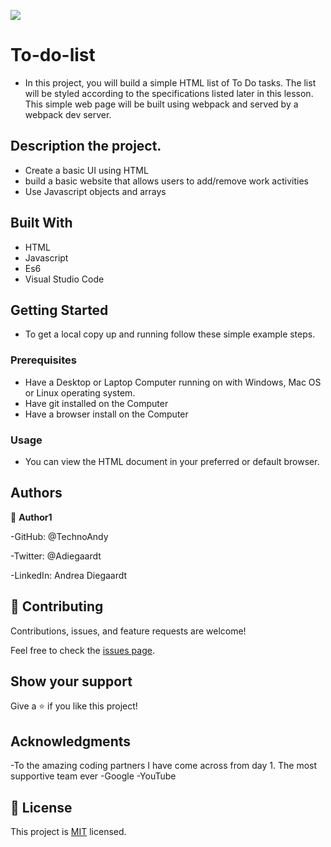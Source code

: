 ![](https://img.shields.io/badge/Microverse-blueviolet)

# To-do-list
- In this project, you will build a simple HTML list of To Do tasks. The list will be styled according to the specifications listed later in this lesson. This simple web page will be built using webpack and served by a webpack dev server.
## Description the project.
- Create a basic UI using HTML
- build a basic website that allows users to add/remove work activities
- Use Javascript objects and arrays
## Built With

- HTML
- Javascript
- Es6
- Visual Studio Code
## Getting Started

- To get a local copy up and running follow these simple example steps.
### Prerequisites
- Have a Desktop or Laptop Computer running on with Windows, Mac OS or Linux operating system.
- Have git installed on the Computer
- Have a browser install on the Computer
### Usage
- You can view the HTML document in your preferred or default browser.
## Authors

👤 **Author1**

-GitHub: @TechnoAndy

-Twitter: @Adiegaardt

-LinkedIn: Andrea Diegaardt

## 🤝 Contributing

Contributions, issues, and feature requests are welcome!

Feel free to check the [issues page](../../issues/).

## Show your support

Give a ⭐️ if you like this project!

## Acknowledgments

-To the amazing coding partners I have come across from day 1. The most supportive team ever
-Google
-YouTube

## 📝 License

This project is [MIT](./LICENSE.MD) licensed.
